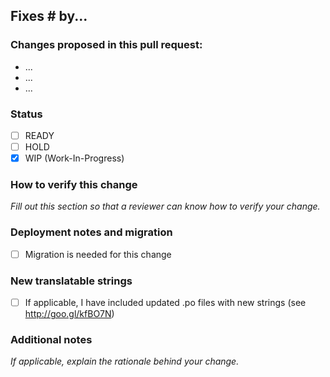 ## Fixes # by...

### Changes proposed in this pull request:

* ...
* ...
* ...

### Status

- [ ] READY
- [ ] HOLD
- [X] WIP (Work-In-Progress)

### How to verify this change

*Fill out this section so that a reviewer can know how to verify your change.*

### Deployment notes and migration

- [ ] Migration is needed for this change

### New translatable strings

- [ ] If applicable, I have included updated .po files with new strings (see http://goo.gl/kfBO7N)

### Additional notes

*If applicable, explain the rationale behind your change.*
